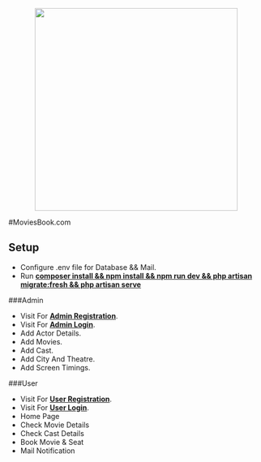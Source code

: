 <p align="center"><a href="https://laravel.com" target="_blank"><img src="https://raw.githubusercontent.com/laravel/art/master/logo-lockup/5%20SVG/2%20CMYK/1%20Full%20Color/laravel-logolockup-cmyk-red.svg" width="400"></a></p>

#MoviesBook.com
## Setup
- Configure .env file for Database && Mail.
- Run **[composer install && npm install && npm run dev && php artisan migrate:fresh && php artisan serve]()**

###Admin
- Visit For **[Admin Registration](http://127.0.0.1:8000/register/admin)**.
- Visit For **[Admin Login](http://127.0.0.1:8000/login/admin)**.
- Add Actor Details.
- Add Movies.
- Add Cast.
- Add City And Theatre.
- Add Screen Timings.

###User
- Visit For **[User Registration](http://127.0.0.1:8000/register)**.
- Visit For **[User Login](http://127.0.0.1:8000/login)**.
- Home Page
- Check Movie Details
- Check Cast Details
- Book Movie & Seat
- Mail Notification
